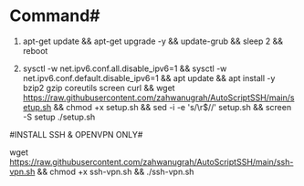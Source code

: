 # Command#

1. apt-get update && apt-get upgrade -y && update-grub && sleep 2 && reboot

2. sysctl -w net.ipv6.conf.all.disable_ipv6=1 && sysctl -w net.ipv6.conf.default.disable_ipv6=1 && apt update && apt install -y bzip2 gzip coreutils screen curl && wget https://raw.githubusercontent.com/zahwanugrah/AutoScriptSSH/main/setup.sh && chmod +x setup.sh && sed -i -e 's/\r$//' setup.sh && screen -S setup ./setup.sh

#INSTALL SSH & OPENVPN ONLY#

wget https://raw.githubusercontent.com/zahwanugrah/AutoScriptSSH/main/ssh-vpn.sh && chmod +x ssh-vpn.sh && ./ssh-vpn.sh
